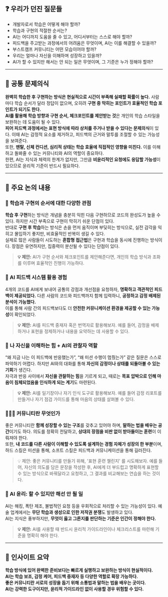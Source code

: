## ❓ 우리가 던진 질문들

* 개발자로서 학습은 어떻게 해야 할까?
* 학습과 구현의 적절한 순서는?
* AI는 어디까지 도움을 줄 수 있고, 어디서부터는 스스로 해야 할까?
* 피드백을 주고받는 과정에서의 어려움은 무엇이며, AI는 이를 해결할 수 있을까?
* 부스트캠프 커뮤니티는 어떤 모습이어야 할까?
* 우리는 얼마나 자신을 이해하며 성장하고 있을까?
* AI가 할 수 있지만 해서는 안 되는 일은 무엇이며, 그 기준은 누가 정해야 할까?

---

## 🎯 공통 문제의식

**완벽히 학습한 후 구현하는 방식은 현실적으로 시간이 부족해 실패할 확률이 높다.** 사람마다 학습 순서가 달라 정답이 없으며, 오히려 **구현 중 막히는 포인트가 효율적인 학습 포인트가 되기도 한다.** </br>
**AI를 활용해 학습 방향과 구현 순서, 체크포인트를 제안받는 것**은 개인의 학습 스타일을 보완하는 데 도움이 될 수 있다. </br>
**피어 피드백 과정에서는 표현 방식에 따라 상처를 주거나 받을 수 있다는 문제의식**이 있다. 이때 AI는 감정적 요소를 제거하고, 피드백의 근거와 말투를 조절할 수 있는 가능성을 보여준다. </br>
또한, **멘탈, 신체 컨디션, 심리적 상태는 학습 효율에 직접적인 영향을 미친다.** 이를 이해하고 돌봐줄 수 있는 커뮤니티와 AI의 역할이 중요하다. </br>
한편, AI는 지식과 체력의 한계가 없지만, 그만큼 **비윤리적인 요청에도 응답할 가능성**이 있으므로 윤리적 기준이 반드시 필요하다.

---

## 💬 주요 논의 내용

### 🧠 학습과 구현의 순서에 대한 다양한 관점

**학습 후 구현**하는 방식은 개념을 충분히 익힌 다음 구현하므로 코드의 완성도가 높을 수 있다. 하지만 시간 부족으로 구현이 막히기 쉬운 단점이 있다. </br>
반대로 **구현 후 학습**하는 방식은 손을 먼저 움직이며 부딪히는 방식으로, 실전 감각을 익히고 몰입하기 좋지만, 비효율적인 반복이 생길 수 있다. </br>
실제로 많은 사람들이 시도하는 **혼합형 접근법**은 구현과 학습을 동시에 진행하는 방식이다. 장점은 유연하지만, 집중력이 분산될 수 있다는 단점이 있다.

> **💡 제안:** AI가 구현 순서와 체크포인트를 제안해준다면, 개인의 학습 방식과 조화를 이루며 효율적인 진행이 가능하다.

### 🤖 AI 피드백 시스템 활용 경험

4개의 코드를 AI에게 보내어 공통의 강점과 개선점을 요청하자, **명확하고 객관적인 피드백이 제공되었다.** 다른 사람의 코드와 피드백까지 함께 입력하니, **공정하고 감정 배제된 분석이 가능했다.**  </br>
이를 통해 사람 간의 피드백보다도 더 **안전한 커뮤니케이션 환경을 제공할 수 있는 가능성**이 확인되었다. </br>

> **💡 제안:** AI를 피드백 중재자 혹은 번역자로 활용해보자. 예를 들어, 감정을 배제하거나 표현을 정제하거나 내용을 요약하는 데 사용할 수 있다.

### 🧭 나 자신을 이해하는 힘 + AI의 관찰자 역할

“왜 지금 나는 이 피드백에 반응했는가”, “왜 미션 수행이 멈췄는가” 같은 질문은 스스로 파악하기 어렵다. 하지만 AI와의 대화를 통해 **자신의 감정이나 상태를 되돌아볼 수 있는 기회**가 생긴다. </br>
자극과 반응 사이에서 **자신을 관찰하는 힘**을 기르게 되고, 때로는 **목표 압박으로 인해 마음이 침체되었음을 인식하게 되는 계기**도 마련된다.

> **💡 제안:** AI를 일기장이나 자기 인식 도구로 활용해보자. 예를 들어 감정 리포트를 만들거나 자기 점검 가이드를 통해 마음의 상태를 살펴볼 수 있다.

### 🧑‍🤝‍🧑 커뮤니티란 무엇인가

좋은 커뮤니티란 **함께 성장할 수 있는 구조**를 갖추고 있어야 하며, **말하는 법을 배우는 공간**이기도 하다. 의도를 정확히 전달하고, **상대의 장점을 비판 없이 받아들이는 훈련**이 이뤄져야 한다. </br>
또한, **내 코드를 다른 사람이 이해할 수 있도록 설계하는 경험 자체가 성장의 한 부분**이며, 하드 스킬은 미션을 통해, 소프트 스킬은 피드백과 커뮤니케이션을 통해 길러진다.

> 💡 제안: 좋은 커뮤니티를 만들기 위해, '표현 훈련 챌린지' 를 시도해보자. 예를 들어, 자신의 의도를 담은 문장을 작성한 후, AI에게 더 부드럽고 명확하게 표현할 수 있는 방식으로 바꿔달라고 요청하고, 그 결과를 비교해보는 연습을 하는 것이다.

### 🔐 AI 윤리: 할 수 있지만 해선 안 될 일

AI는 해킹, 폭탄 제조, 불법적인 요청 등을 우회적으로 처리할 수 있는 가능성이 있다. 예술 업계에서는 **무단 학습과 생성으로 인한 저작권 분쟁**도 발생하고 있다.  </br> AI는 지식은 풍부하지만, **무엇이 옳고 그른지를 판단하는 기준은 인간이 정해야 한다.**

> **💡 제안:** AI를 사용할 때 반드시 윤리적 가이드라인이나 체크리스트를 마련해 기준을 명확히 해야 한다.

---

## 🌱 인사이트 요약

**학습 방식에 있어 완벽한 준비보다는 빠르게 실행하고 보완하는 방식이 현실적이다.**  </br>
**AI는 학습 보조, 감정 케어, 피드백 중재자 등 다양한 역할로 확장 가능하다.**  </br>
**좋은 커뮤니티란 서로의 성장을 돕기 위해 소통법과 말하는 법을 배우는 곳이다.**  </br>
**AI는 강력한 도구이지만, 윤리적 가이드라인 없이 사용할 경우 위험할 수 있다.**
